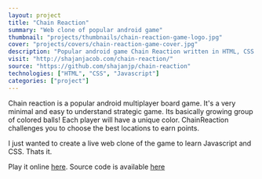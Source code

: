 ```yaml
---
layout: project
title: "Chain Reaction"
summary: "Web clone of popular android game"
thumbnail: "projects/thumbnails/chain-reaction-game-logo.jpg"
cover: "projects/covers/chain-reaction-game-cover.jpg"
description: "Popular android game Chain Reaction written in HTML, CSS & JS."
visit: "http://shajanjacob.com/chain-reaction/"
source: "https://github.com/shajanjp/chain-reaction"
technologies: ["HTML", "CSS", "Javascript"]
categories: ["project"]
---
```


<p>Chain reaction is a popular android multiplayer board game. It's a very minimal and easy to understand strategic game. Its basically growing group of colored balls! Each player will have a unique color. ChainReaction challenges you to choose the best locations to earn points.</p>
<p>I just wanted to create a live web clone of the game to learn Javascript and CSS. Thats it.</p>
<p>Play it online <a href="http://shajanjacob.com/chain-reaction" target="_blank">here</a>. Source code is available <a href="https://github.com/shajanjp/chain-reaction.git">here</a></p>
